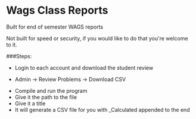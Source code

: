 # Wags Class Reports

Built for end of semester WAGS reports

Not built for speed or security, if you would like to do that you're welcome to it. 

###Steps:

* Login to each account and download the student review 
 - Admin -> Review Problems -> Download CSV
* Compile and run the program
* Give it the path to the file
* Give it a title
* It will generate a CSV file for you with _Calculated appended to the end



